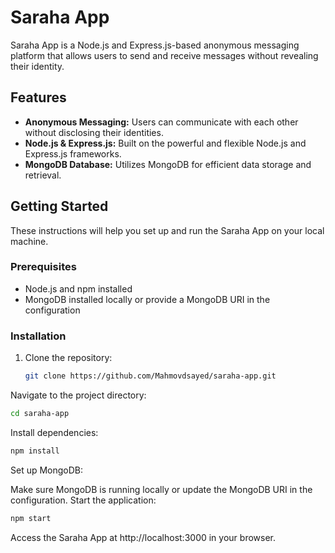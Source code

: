 # Saraha App

Saraha App is a Node.js and Express.js-based anonymous messaging platform that allows users to send and receive messages without revealing their identity.

## Features

- **Anonymous Messaging:** Users can communicate with each other without disclosing their identities.
- **Node.js & Express.js:** Built on the powerful and flexible Node.js and Express.js frameworks.
- **MongoDB Database:** Utilizes MongoDB for efficient data storage and retrieval.

## Getting Started

These instructions will help you set up and run the Saraha App on your local machine.

### Prerequisites

- Node.js and npm installed
- MongoDB installed locally or provide a MongoDB URI in the configuration

### Installation

1. Clone the repository:

   ```bash
   git clone https://github.com/Mahmovdsayed/saraha-app.git
   ```

Navigate to the project directory:

```bash
cd saraha-app
```
Install dependencies:

```bash
npm install
```
Set up MongoDB:

Make sure MongoDB is running locally or update the MongoDB URI in the configuration.
Start the application:

```bash
npm start
```
Access the Saraha App at http://localhost:3000 in your browser.

